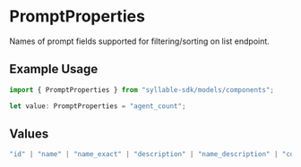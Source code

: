 # PromptProperties

Names of prompt fields supported for filtering/sorting on list endpoint.

## Example Usage

```typescript
import { PromptProperties } from "syllable-sdk/models/components";

let value: PromptProperties = "agent_count";
```

## Values

```typescript
"id" | "name" | "name_exact" | "description" | "name_description" | "context" | "tools" | "llm_config" | "last_updated" | "last_updated_by" | "agent_count"
```